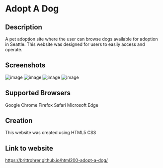 # Adopt A Dog

## Description

A pet adoption site where the user can browse dogs available for adoption in Seattle. This website was designed for users to easily access and operate.

## Screenshots
![image](images/readme-home.png)
![image](images/readme-dogs.png)
![image](images/readme-blog.png)
![image](images/readme-checkout.png)
## Supported Browsers

Google Chrome
Firefox
Safari
Microsoft Edge

## Creation
This website was created using 
HTML5 
CSS

## Link to website

https://brittrohrer.github.io/html200-adopt-a-dog/
